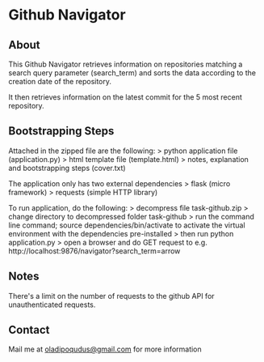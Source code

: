 Github Navigator
====================

## About

This Github Navigator retrieves information on repositories matching a search query parameter (search_term) and sorts the data according to the creation date of the repository.

It then retrieves information on the latest commit for the 5 most recent repository.

## Bootstrapping Steps

Attached in the zipped file are the following:
    > python application file (application.py)
    > html template file (template.html)
    > notes, explanation and bootstrapping steps (cover.txt)

The application only has two external dependencies
    > flask (micro framework)
    > requests (simple HTTP library)

To run application, do the following:
    > decompress file task-github.zip
    > change directory to decompressed folder task-github
    > run the command line command; source dependencies/bin/activate to activate the virtual environment with the dependencies pre-installed
    > then run python application.py
    > open a browser and do GET request to e.g. http://localhost:9876/navigator?search_term=arrow


## Notes

There's a limit on the number of requests to the github API for unauthenticated requests.

## Contact

Mail me at oladipoqudus@gmail.com for more information
